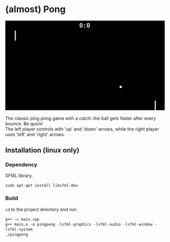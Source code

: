 # (almost) Pong

![game screen shot](assets/images/gameplay.gif)

The classic ping pong game with a catch: the ball gets faster after every bounce. Be quick!  
The left player controls with 'up' and 'down' arrows, while the right player uses 'left' and 'right' arrows.  

## Installation (linux only)
 
### Dependency

SFML library.

```
sudo apt-get install libsfml-dev
```

### Build

`cd` to the project directory and run:

```
g++ -c main.cpp
g++ main.o -o pingpong -lsfml-graphics -lsfml-audio -lsfml-window -lsfml-system
./pingpong
```
